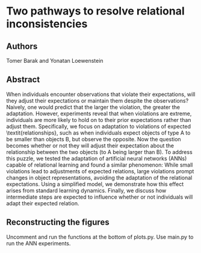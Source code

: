 # Two pathways to resolve relational inconsistencies

## Authors
Tomer Barak and Yonatan Loewenstein

## Abstract
When individuals encounter observations that violate their expectations, will they adjust their expectations or maintain them despite the observations? Naively, one would predict that the larger the violation, the greater the adaptation. However, experiments reveal that when violations are extreme, individuals are more likely to hold on to their prior expectations rather than adjust them. Specifically, we focus on adaptation to violations of expected \textit{relationships}, such as when individuals expect objects of type A to be smaller than objects B, but observe the opposite. Now the question becomes whether or not they will adjust their expectation about the relationship between the two objects (to A being larger than B). To address this puzzle, we tested the adaptation of artificial neural networks (ANNs) capable of relational learning and found a similar phenomenon: While small violations lead to adjustments of expected relations, large violations prompt changes in object representations, avoiding the adaptation of the relational expectations. Using a simplified model, we demonstrate how this effect arises from standard learning dynamics. Finally, we discuss how intermediate steps are expected to influence whether or not individuals will adapt their expected relation. 

## Reconstructing the figures
Uncomment and run the functions at the bottom of plots.py.
Use main.py to run the ANN experiments.
